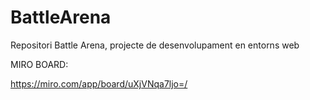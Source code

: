# BattleArena

Repositori Battle Arena, projecte de desenvolupament en entorns web

MIRO BOARD:

https://miro.com/app/board/uXjVNqa7ljo=/
 
